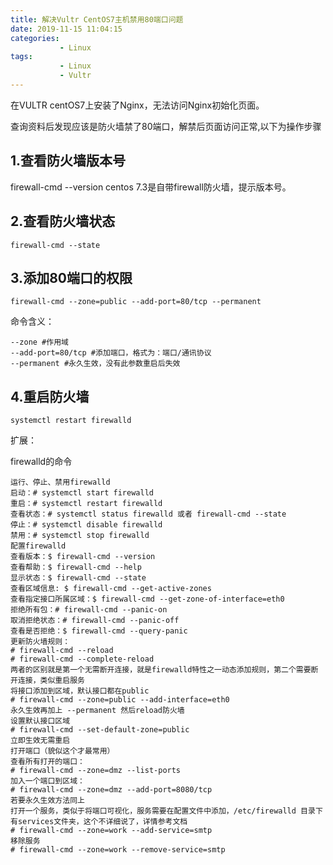 ```yaml
---
title: 解决Vultr CentOS7主机禁用80端口问题
date: 2019-11-15 11:04:15
categories: 
           - Linux
tags:
           - Linux
           - Vultr
---
```

在VULTR centOS7上安装了Nginx，无法访问Nginx初始化页面。

查询资料后发现应该是防火墙禁了80端口，解禁后页面访问正常,以下为操作步骤

## 1.查看防火墙版本号

firewall-cmd --version
centos 7.3是自带firewall防火墙，提示版本号。

## 2.查看防火墙状态
```shell
firewall-cmd --state
```
## 3.添加80端口的权限
```shell
firewall-cmd --zone=public --add-port=80/tcp --permanent
```

命令含义：
```shell
--zone #作用域
--add-port=80/tcp #添加端口，格式为：端口/通讯协议
--permanent #永久生效，没有此参数重启后失效
```
## 4.重启防火墙
```shell
systemctl restart firewalld
```

扩展：

firewalld的命令
```shell
运行、停止、禁用firewalld
启动：# systemctl start firewalld
重启：# systemctl restart firewalld
查看状态：# systemctl status firewalld 或者 firewall-cmd --state
停止：# systemctl disable firewalld
禁用：# systemctl stop firewalld
配置firewalld
查看版本：$ firewall-cmd --version
查看帮助：$ firewall-cmd --help
显示状态：$ firewall-cmd --state
查看区域信息: $ firewall-cmd --get-active-zones
查看指定接口所属区域：$ firewall-cmd --get-zone-of-interface=eth0
拒绝所有包：# firewall-cmd --panic-on
取消拒绝状态：# firewall-cmd --panic-off
查看是否拒绝：$ firewall-cmd --query-panic
更新防火墙规则：
# firewall-cmd --reload
# firewall-cmd --complete-reload
两者的区别就是第一个无需断开连接，就是firewalld特性之一动态添加规则，第二个需要断开连接，类似重启服务
将接口添加到区域，默认接口都在public
# firewall-cmd --zone=public --add-interface=eth0
永久生效再加上 --permanent 然后reload防火墙
设置默认接口区域
# firewall-cmd --set-default-zone=public
立即生效无需重启
打开端口（貌似这个才最常用）
查看所有打开的端口：
# firewall-cmd --zone=dmz --list-ports
加入一个端口到区域：
# firewall-cmd --zone=dmz --add-port=8080/tcp
若要永久生效方法同上
打开一个服务，类似于将端口可视化，服务需要在配置文件中添加，/etc/firewalld 目录下有services文件夹，这个不详细说了，详情参考文档
# firewall-cmd --zone=work --add-service=smtp
移除服务
# firewall-cmd --zone=work --remove-service=smtp
```